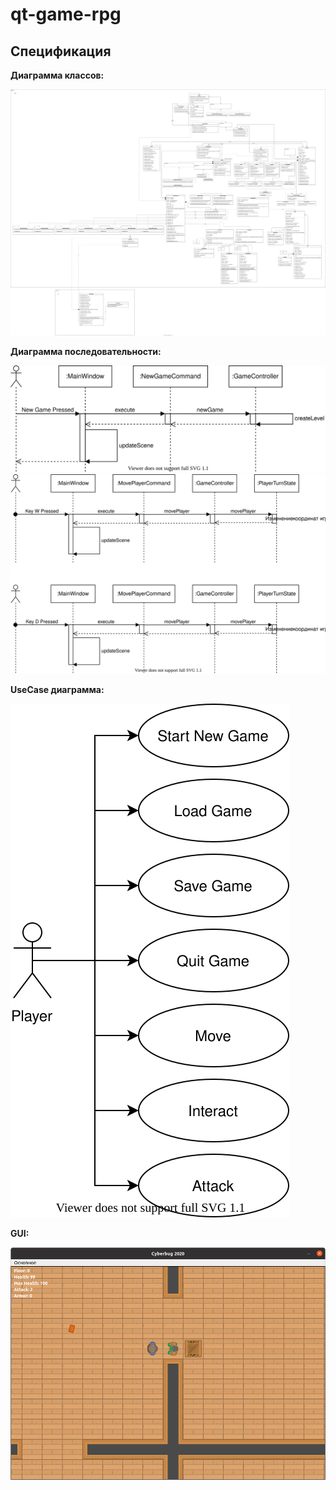 # qt-game-rpg

## Спецификация

**Диаграмма классов:**

![](SOLID/SOLID.svg)

**Диаграмма последовательности:**

![](GUI/SequenceDiagramUML1.svg)
![](GUI/SequenceDiagramUML2.svg)

**UseCase диаграмма:**

![](GUI/UseCaseUML.svg)

**GUI:**

![](GUI/Gui.png)
